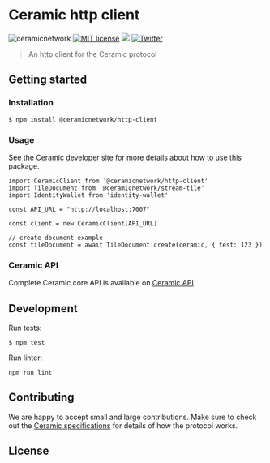 # Ceramic http client
![ceramicnetwork](https://circleci.com/gh/ceramicnetwork/js-ceramic.svg?style=shield)
[![MIT license](https://img.shields.io/badge/License-MIT-blue.svg)](https://lbesson.mit-license.org/)
[![](https://img.shields.io/badge/Chat%20on-Discord-orange.svg?style=flat)](https://discord.gg/6VRZpGP)
[![Twitter](https://img.shields.io/twitter/follow/ceramicnetwork?label=Follow&style=social)](https://twitter.com/ceramicnetwork)

> An http client for the Ceramic protocol

## Getting started

### Installation
```
$ npm install @ceramicnetwork/http-client
```

### Usage

See the [Ceramic developer site](https://developers.ceramic.network/) for more details about how to use this package.

```
import CeramicClient from '@ceramicnetwork/http-client'
import TileDocument from '@ceramicnetwork/stream-tile'
import IdentityWallet from 'identity-wallet'

const API_URL = "http://localhost:7007"

const client = new CeramicClient(API_URL)

// create document example
const tileDocument = await TileDocument.create(ceramic, { test: 123 })

```

### Ceramic API

Complete Ceramic core API is available on [Ceramic API](https://github.com/ceramicnetwork/js-ceramic/blob/master/packages/common/src/ceramic-api.ts).

## Development
Run tests:
```
$ npm test
```

Run linter:
```
npm run lint
```

## Contributing
We are happy to accept small and large contributions. Make sure to check out the [Ceramic specifications](https://github.com/ceramicnetwork/specs) for details of how the protocol works.

## License
